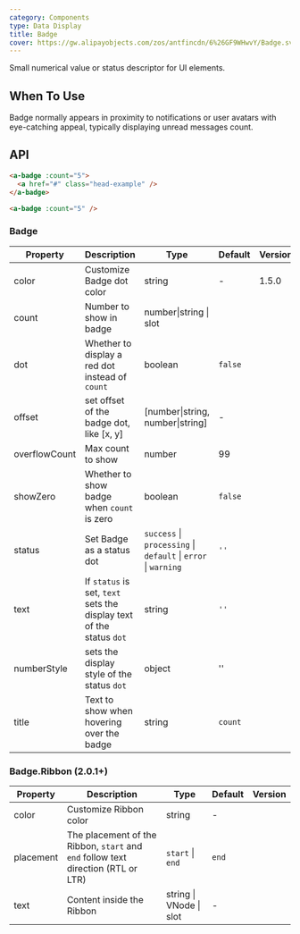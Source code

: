 ```yaml
---
category: Components
type: Data Display
title: Badge
cover: https://gw.alipayobjects.com/zos/antfincdn/6%26GF9WHwvY/Badge.svg
---
```


Small numerical value or status descriptor for UI elements.

## When To Use

Badge normally appears in proximity to notifications or user avatars with eye-catching appeal, typically displaying unread messages count.

## API

```html
<a-badge :count="5">
  <a href="#" class="head-example" />
</a-badge>
```

```html
<a-badge :count="5" />
```

### Badge

| Property | Description | Type | Default | Version |
| --- | --- | --- | --- | --- |
| color | Customize Badge dot color | string | - | 1.5.0 |
| count | Number to show in badge | number\|string \| slot |  |  |
| dot | Whether to display a red dot instead of `count` | boolean | `false` |  |
| offset | set offset of the badge dot, like [x, y] | [number\|string, number\|string] | - |  |
| overflowCount | Max count to show | number | 99 |  |
| showZero | Whether to show badge when `count` is zero | boolean | `false` |  |
| status | Set Badge as a status dot | `success` \| `processing` \| `default` \| `error` \| `warning` | `''` |  |
| text | If `status` is set, `text` sets the display text of the status `dot` | string | `''` |  |
| numberStyle | sets the display style of the status `dot` | object | '' |  |
| title | Text to show when hovering over the badge | string | `count` |  |

### Badge.Ribbon (2.0.1+)

| Property | Description | Type | Default | Version |
| --- | --- | --- | --- | --- |
| color | Customize Ribbon color | string | - |  |
| placement | The placement of the Ribbon, `start` and `end` follow text direction (RTL or LTR) | `start` \| `end` | `end` |  |
| text | Content inside the Ribbon | string \| VNode \| slot | - |  |

